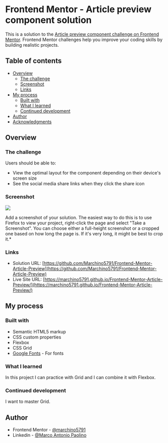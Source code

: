 # Frontend Mentor - Article preview component solution

This is a solution to the [Article preview component challenge on Frontend Mentor](https://www.frontendmentor.io/challenges/article-preview-component-dYBN_pYFT). Frontend Mentor challenges help you improve your coding skills by building realistic projects. 

## Table of contents

- [Overview](#overview)
  - [The challenge](#the-challenge)
  - [Screenshot](#screenshot)
  - [Links](#links)
- [My process](#my-process)
  - [Built with](#built-with)
  - [What I learned](#what-i-learned)
  - [Continued development](#continued-development)
- [Author](#author)
- [Acknowledgments](#acknowledgments)

## Overview

### The challenge

Users should be able to:

- View the optimal layout for the component depending on their device's screen size
- See the social media share links when they click the share icon

### Screenshot

![](./screenshot.jpg)

Add a screenshot of your solution. The easiest way to do this is to use Firefox to view your project, right-click the page and select "Take a Screenshot". You can choose either a full-height screenshot or a cropped one based on how long the page is. If it's very long, it might be best to crop it.*

### Links

- Solution URL: [https://github.com/Marchino5791/Frontend-Mentor-Article-Preview](https://github.com/Marchino5791/Frontend-Mentor-Article-Preview)
- Live Site URL: [https://marchino5791.github.io/Frontend-Mentor-Article-Preview/](https://marchino5791.github.io/Frontend-Mentor-Article-Preview/)

## My process

### Built with

- Semantic HTML5 markup
- CSS custom properties
- Flexbox
- CSS Grid
- [Google Fonts](https://styled-components.com/) - For fonts

### What I learned

In this project I can practice with Grid and I can combine it with Flexbox.

### Continued development

I want to master Grid.

## Author

- Frontend Mentor - [@marchino5791](https://www.frontendmentor.io/profile/marchino5791)
- Linkedin - [@Marco Antonio Paolino](https://www.linkedin.com/in/marco-paolino)
